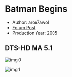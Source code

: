 # Batman Begins

* Author: aron7awol
* [Forum Post](https://www.avsforum.com/threads/bass-eq-for-filtered-movies.2995212/post-57304654)
* Production Year: 2005

## DTS-HD MA 5.1

![img 0](https://i.imgur.com/Lf5YCXZ.jpg)

![img 1](https://i.imgur.com/h9vwVXu.jpg)

